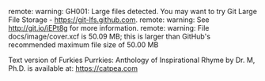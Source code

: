 remote: warning: GH001: Large files detected. You may want to try Git Large File Storage - https://git-lfs.github.com.
remote: warning: See http://git.io/iEPt8g for more information.
remote: warning: File docs/image/cover.xcf is 50.09 MB; this is larger than GitHub's recommended maximum file size of 50.00 MB



Text version of Furkies Purrkies: Anthology of Inspirational Rhyme by Dr. M, Ph.D. is available at: https://catpea.com
